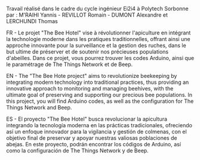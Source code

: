 Travail réalisé dans le cadre du cycle ingénieur Ei2i4 à Polytech Sorbonne par : M'RAIHI Yannis - REVILLOT Romain - DUMONT Alexandre et LERCHUNDI Thomas

FR - Le projet "The Bee Hotel" vise à révolutionner l'apiculture en intégrant la technologie moderne dans les pratiques traditionnelles, offrant ainsi une approche innovante pour la surveillance et la gestion des ruches, dans le but ultime de préserver et de soutenir nos précieuses populations d'abeilles.
Dans ce projet, vous pourrez trouver les codes Arduino, ainsi que le paramétrage de The Things Network et de Beep.

EN - The "The Bee Hote project" aims to revolutionize beekeeping by integrating modern technology into traditional practices, thus providing an innovative approach to monitoring and managing beehives, with the ultimate goal of preserving and supporting our precious bee populations.
In this project, you will find Arduino codes, as well as the configuration for The Things Network and Beep.

ES - El proyecto "The Bee Hotel" busca revolucionar la apicultura integrando la tecnología moderna en las prácticas tradicionales, ofreciendo así un enfoque innovador para la vigilancia y gestión de colmenas, con el objetivo final de preservar y apoyar nuestras valiosas poblaciones de abejas.
En este proyecto, podrán encontrar los códigos de Arduino, así como la configuración de The Things Network y de Beep.
